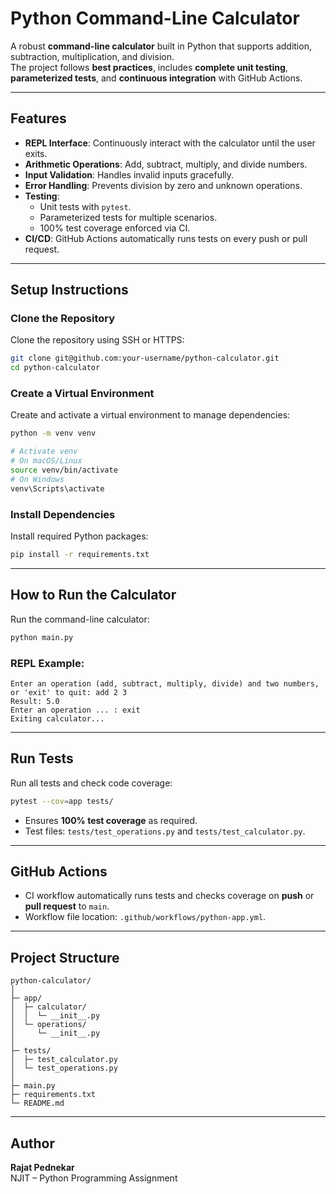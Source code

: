 # Python Command-Line Calculator

A robust **command-line calculator** built in Python that supports addition, subtraction, multiplication, and division.  
The project follows **best practices**, includes **complete unit testing**, **parameterized tests**, and **continuous integration** with GitHub Actions.

---

## Features

- **REPL Interface**: Continuously interact with the calculator until the user exits.  
- **Arithmetic Operations**: Add, subtract, multiply, and divide numbers.  
- **Input Validation**: Handles invalid inputs gracefully.  
- **Error Handling**: Prevents division by zero and unknown operations.  
- **Testing**:  
  - Unit tests with `pytest`.  
  - Parameterized tests for multiple scenarios.  
  - 100% test coverage enforced via CI.  
- **CI/CD**: GitHub Actions automatically runs tests on every push or pull request.

---

## Setup Instructions

### Clone the Repository
Clone the repository using SSH or HTTPS:
```bash
git clone git@github.com:your-username/python-calculator.git
cd python-calculator
```

### Create a Virtual Environment
Create and activate a virtual environment to manage dependencies:
```bash
python -m venv venv

# Activate venv
# On macOS/Linux
source venv/bin/activate
# On Windows
venv\Scripts\activate
```

### Install Dependencies
Install required Python packages:
```bash
pip install -r requirements.txt
```

---

## How to Run the Calculator
Run the command-line calculator:
```bash
python main.py
```

### REPL Example:
```
Enter an operation (add, subtract, multiply, divide) and two numbers, or 'exit' to quit: add 2 3
Result: 5.0
Enter an operation ... : exit
Exiting calculator...
```

---

## Run Tests
Run all tests and check code coverage:
```bash
pytest --cov=app tests/
```

- Ensures **100% test coverage** as required.  
- Test files: `tests/test_operations.py` and `tests/test_calculator.py`.

---

## GitHub Actions

- CI workflow automatically runs tests and checks coverage on **push** or **pull request** to `main`.  
- Workflow file location: `.github/workflows/python-app.yml`.

---

## Project Structure

```
python-calculator/
│
├─ app/
│  ├─ calculator/
│  │  └─ __init__.py
│  └─ operations/
│     └─ __init__.py
│
├─ tests/
│  ├─ test_calculator.py
│  └─ test_operations.py
│
├─ main.py
├─ requirements.txt
└─ README.md
```

---

## Author

**Rajat Pednekar**  
NJIT – Python Programming Assignment
